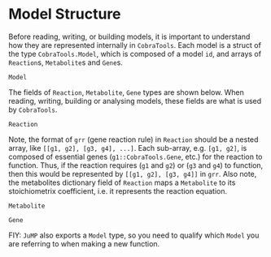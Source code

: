 # Model Structure
Before reading, writing, or building models, it is important to understand how they are represented internally in `CobraTools`.
Each model is a struct of the type `CobraTools.Model`, which is composed of a model `id`, and arrays of `Reaction`s, `Metabolite`s and `Gene`s. 
```@docs
Model
```
The fields of `Reaction`, `Metabolite`, `Gene` types are shown below. 
When reading, writing, building or analysing models, these fields are what is used by `CobraTools`.
```@docs
Reaction
```
Note, the format of `grr` (gene reaction rule) in `Reaction` should be a nested array, like `[[g1, g2], [g3, g4], ...]`. 
Each sub-array, e.g. `[g1, g2]`, is composed of essential genes (`g1::CobraTools.Gene`, etc.) for the reaction to function. 
Thus, if the reaction requires (`g1` and `g2`) or (`g3` and `g4`) to function, then this would be represented by `[[g1, g2], [g3, g4]]` in `grr`. Also note, the metabolites dictionary field of `Reaction` maps a `Metabolite` to its stoichiometrix coefficient, i.e. it represents the reaction equation.
```@docs
Metabolite
```
```@docs
Gene
```
FIY: `JuMP` also exports a `Model` type, so you need to qualify which `Model` you are referring to when making a new function.